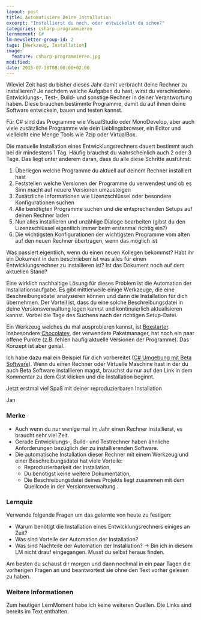 ```yaml
---
layout: post
title: Automatisiere Deine Installation
excerpt: "Installierst du noch, oder entwickelst du schon?"
categories: csharp-programmieren
lernmoment: C#
lm-newsletter-group-id: 2
tags: [Werkzeug, Installation]
image:
  feature: csharp-programmieren.jpg
modified:
date: 2015-07-30T08:00:00+02:00
---
```


Wieviel Zeit hast du bisher dieses Jahr damit verbracht deine Rechner zu installieren? Je nachdem welche Aufgaben du hast, wirst du verschiedene Entwicklungs-, Test-, Build- und sonstige Rechner in deiner Verantwortung haben. Diese brauchen bestimmte Programme, damit du auf ihnen deine Software entwickeln, bauen und testen kannst.

Für C# sind das Programme wie VisualStudio oder MonoDevelop, aber auch viele zusätzliche Programme wie dein Lieblingsbrowser, ein Editor und vielleicht eine Menge Tools wie 7zip oder VirtualBox.

Die manuelle Installation eines Entwicklungsrechners dauert bestimmt auch bei dir mindestens 1 Tag. Häufig brauchst du wahrscheinlich auch 2 oder 3 Tage. Das liegt unter anderem daran, dass du alle diese Schritte ausführst:

1.	Überlegen welche Programme du aktuell auf deinem Rechner installiert hast
2.	Feststellen welche Versionen der Programme du verwendest und ob es Sinn macht auf neuere Versionen umzusteigen
3.	Zusätzliche Informationen wie Lizenzschlüssel oder besondere Konfigurationen suchen
4.	Alle benötigten Programme suchen und die entsprechenden Setups auf deinen Rechner laden
5.	Nun alles installieren und unzählige Dialoge bearbeiten (gibst du den Lizenzschlüssel eigentlich immer beim erstenmal richtig ein?)
6.	Die wichtigsten Konfigurationen der wichtigsten Programme vom alten auf den neuen Rechner übertragen, wenn das möglich ist

Was passiert eigentlich, wenn du einen neuen Kollegen bekommst? Habt ihr ein Dokument in dem beschrieben ist was alles für einen Entwicklungsrechner zu installieren ist? Ist das Dokument noch auf dem aktuellen Stand?

Eine wirklich nachhaltige Lösung für dieses Problem ist die Automation der Installationsaufgabe. Es gibt mittlerweile einige Werkzeuge, die eine Beschreibungsdatei analysieren können und dann die Installation für dich übernehmen. Der Vorteil ist, dass du eine solche Beschreibungsdatei in deine Versionsverwaltung legen kannst und kontinuierlich aktualisieren kannst. Vorbei die Tage des Suchens nach der richtigen Setup-Datei.

Ein Werkzeug welches du mal ausprobieren kannst, ist [Boxstarter](http://boxstarter.org). Insbesondere [Chocolatey](https://chocolatey.org), der verwendete Paketmanager, hat noch ein paar offene Punkte (z.B. fehlen häufig aktuelle Versionen der Programme). Das Konzept ist aber genial. 

Ich habe dazu mal ein Beispiel für dich vorbereitet ([C# Umgebung mit Beta Software](https://gist.githubusercontent.com/suchja/ba7cd5e6607feaead5c4/raw/f03cf835c22f3a7e3eb33d74ee3611b207f8b0da/boxstarter-cs-beta-devenv)). Wenn du einen Rechner oder Virtuelle Maschine hast in der du auch Beta Software installieren magst, brauchst du nur auf den Link in dem Kommentar zu dem Gist klicken und die Installation beginnt.

Jetzt erstmal viel Spaß mit deiner reproduzierbaren Installation

Jan


### Merke

-	Auch wenn du nur wenige mal im Jahr einen Rechner installierst, es braucht sehr viel Zeit.
-	Gerade Entwicklungs-, Build- und Testrechner haben ähnliche Anforderungen bezüglich der zu installierenden Software.
-	Die automatische Installation dieser Rechner mit einem Werkzeug und einer Beschreibungsdatei hat viele Vorteile:
	-	Reproduzierbarkeit der Installation,
	-	Du benötigst keine weitere Dokumentation,
	-	Die Beschreibungsdatei deines Projekts liegt zusammen mit dem Quellcode in der Versionsverwaltung .

### Lernquiz

Verwende folgende Fragen um das gelernte von heute zu festigen:

-	Warum benötigt die Installation eines Entwicklungsrechners einiges an Zeit?
-	Was sind Vorteile der Automation der Installation?
-	Was sind Nachteile der Automation der Installation? -> Bin ich in diesem LM nicht drauf eingegangen. Musst du selbst heraus finden.

Am besten du schaust dir morgen und dann nochmal in ein paar Tagen die vorherigen Fragen an und beantwortest sie ohne den Text vorher gelesen zu haben.

### Weitere Informationen

Zum heutigen LernMoment habe ich keine weiteren Quellen. Die Links sind bereits im Text enthalten.

